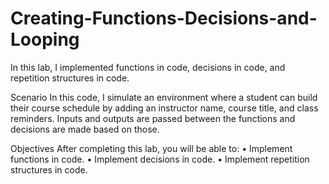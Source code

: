 # Creating-Functions-Decisions-and-Looping
In this lab, I implemented functions in code, decisions in code, and repetition structures in code.

Scenario
In this code, I simulate an environment where a student can build their course schedule by adding an instructor name, course title, and class reminders. Inputs and outputs are passed between the functions and decisions are made based on those.

Objectives
After completing this lab, you will be able to:
•	Implement functions in code.
•	Implement decisions in code.
•	Implement repetition structures in code.


